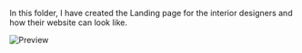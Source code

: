 In this folder, I have created the Landing page for the interior designers and how their website can look like.

![Preview](C:\Users\nitin\Desktop\HtmlCssWebsties\InteriorDesignerLandingPage\InteriourDesign.png)
